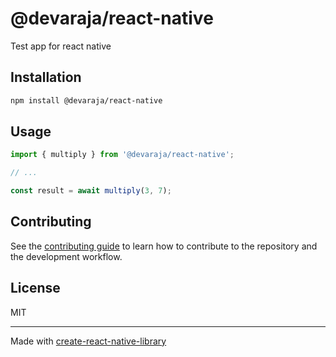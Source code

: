 # @devaraja/react-native

Test app for react native

## Installation

```sh
npm install @devaraja/react-native
```

## Usage

```js
import { multiply } from '@devaraja/react-native';

// ...

const result = await multiply(3, 7);
```

## Contributing

See the [contributing guide](CONTRIBUTING.md) to learn how to contribute to the repository and the development workflow.

## License

MIT

---

Made with [create-react-native-library](https://github.com/callstack/react-native-builder-bob)
